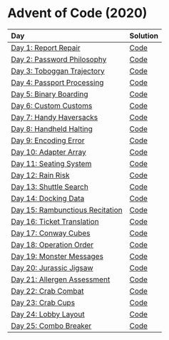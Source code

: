 # Advent of Code (2020)

|                      Day                      |         Solution       |
| :-------------------------------------------- | :--------------------- |
| [Day 1: Report Repair](https://adventofcode.com/2020/day/1) | [Code](day01/day01.py) |
| [Day 2: Password Philosophy](https://adventofcode.com/2020/day/2) | [Code](day02/day02.py) |
| [Day 3: Toboggan Trajectory](https://adventofcode.com/2020/day/3) | [Code](day03/day03.py) |
| [Day 4: Passport Processing](https://adventofcode.com/2020/day/4) | [Code](day04/day04.py) |
| [Day 5: Binary Boarding](https://adventofcode.com/2020/day/5) | [Code](day05/day05.py) |
| [Day 6: Custom Customs](https://adventofcode.com/2020/day/6) | [Code](day06/day06.py) |
| [Day 7: Handy Haversacks](https://adventofcode.com/2020/day/7) | [Code](day07/day07.py) |
| [Day 8: Handheld Halting](https://adventofcode.com/2020/day/8) | [Code](day08/day08.py) |
| [Day 9: Encoding Error](https://adventofcode.com/2020/day/9) | [Code](day09/day09.py) |
| [Day 10: Adapter Array](https://adventofcode.com/2020/day/10) | [Code](day10/day10.py) |
| [Day 11: Seating System](https://adventofcode.com/2020/day/11) | [Code](day11/day11.py) |
| [Day 12: Rain Risk](https://adventofcode.com/2020/day/12) | [Code](day12/day12.py) |
| [Day 13: Shuttle Search](https://adventofcode.com/2020/day/13) | [Code](day13/day13.py) |
| [Day 14: Docking Data](https://adventofcode.com/2020/day/14) | [Code](day14/day14.py) |
| [Day 15: Rambunctious Recitation](https://adventofcode.com/2020/day/15) | [Code](day15/day15.py) |
| [Day 16: Ticket Translation](https://adventofcode.com/2020/day/16) | [Code](day16/day16.py) |
| [Day 17: Conway Cubes](https://adventofcode.com/2020/day/17) | [Code](day17/day17.py) |
| [Day 18: Operation Order](https://adventofcode.com/2020/day/18) | [Code](day18/day18.py) |
| [Day 19: Monster Messages](https://adventofcode.com/2020/day/19) | [Code](day19/day19.py) |
| [Day 20: Jurassic Jigsaw](https://adventofcode.com/2020/day/20) | [Code](day20/day20.py) |
| [Day 21: Allergen Assessment](https://adventofcode.com/2020/day/21) | [Code](day21/day21.py) |
| [Day 22: Crab Combat](https://adventofcode.com/2020/day/22) | [Code](day22/day22.py) |
| [Day 23: Crab Cups](https://adventofcode.com/2020/day/23) | [Code](day23/day23.py) |
| [Day 24: Lobby Layout](https://adventofcode.com/2020/day/24) | [Code](day24/day24.py) |
| [Day 25: Combo Breaker](https://adventofcode.com/2020/day/25) | [Code](day25/day25.py) |
